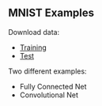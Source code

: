 ## MNIST Examples

Download data:

* [Training](http://users.dsic.upv.es/~rparedes/DeepLearning/data/MNIST/training)
* [Test](http://users.dsic.upv.es/~rparedes/DeepLearning/data/MNIST/test)

Two different examples:

* Fully Connected Net
* Convolutional Net


